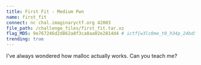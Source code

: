 ```yaml
---
title: First Fit - Medium Pwn
name: first_fit
connect: nc chal.imaginaryctf.org 42003
file_path: /challenge_files/first_fit.tar.xz
flag_MD5: 9e767246d2d862a8f3ca8aa02e2814d4 # ictf{w3lc0me_t0_h34p_24bd59b0}
trending: true
---
```


I've always wondered how malloc actually works. Can you teach me?
